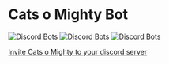 # Cats o Mighty Bot
[![Discord Bots](https://discordbots.org/api/widget/status/569336139186700312.svg)](https://discordbots.org/bot/569336139186700312) [![Discord Bots](https://discordbots.org/api/widget/servers/569336139186700312.svg)](https://discordbots.org/bot/569336139186700312) [![Discord Bots](https://discordbots.org/api/widget/lib/569336139186700312.svg)](https://discordbots.org/bot/569336139186700312)

[Invite Cats o Mighty to your discord server](https://discordapp.com/oauth2/authorize?client_id=569336139186700312&permissions=288832&scope=bot)